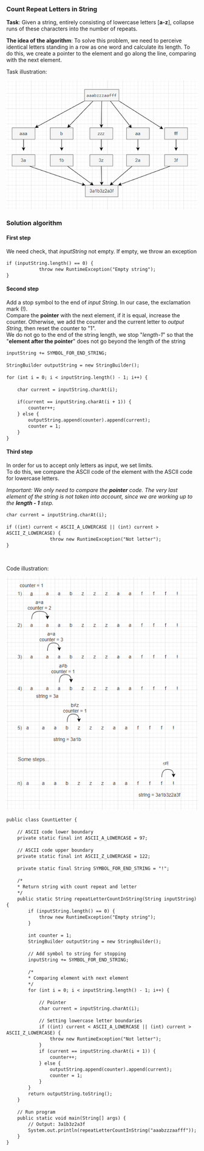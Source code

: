 ### Count Repeat Letters in String

**Task**: Given a string, entirely consisting of lowercase letters [**a-z**], collapse runs of these characters into the number of
repeats.<br>

**The idea of the algorithm**: To solve this problem, we need to perceive identical letters standing in a row as one word and calculate its length. To do this, we create a pointer to the element and go along the line, comparing with the next element. <br>

Task illustration:

![img.png](img/img.png)
<br>

### Solution algorithm

#### **First step**

We need check, that _inputString_ not empty. If empty, we throw an exception

```
if (inputString.length() == 0) {
            throw new RuntimeException("Empty string");
}
```

#### **Second step**

Add a stop symbol to the end of _input String_. In our case, the exclamation mark (!).<br>
Compare the **pointer** with the next element, if it is equal, increase the counter. Otherwise, we add
the counter and the current letter to _output String_, then reset the counter to "1".<br>
We do not go to the end of the string length, we stop "_length-1_" so that the "**element after the pointer**" does not go beyond the length of the string

```
inputString += SYMBOL_FOR_END_STRING;

StringBuilder outputString = new StringBuilder();

for (int i = 0; i < inputString.length() - 1; i++) {
    
    char current = inputString.charAt(i);
    
    if(current == inputString.charAt(i + 1)) {
        counter++;
    } else {
        outputString.append(counter).append(current);
        counter = 1;
    }
}
```

#### Third step

In order for us to accept only letters as input, we set limits.<br>
To do this, we compare the ASCII code of the element with the ASCII code for lowercase letters.<br>

_Important: We only need to compare the **pointer** code. The very last element of the string is not taken into account, since we are working up to the **length - 1** step._

```
char current = inputString.charAt(i);

if ((int) current < ASCII_A_LOWERCASE || (int) current > ASCII_Z_LOWERCASE) {
                throw new RuntimeException("Not letter");
}
```

<br>

Code illustration:

![img_1.png](img/img_1.png)


```
public class CountLetter {

    // ASCII code lower boundary
    private static final int ASCII_A_LOWERCASE = 97;
    
    // ASCII code upper boundary
    private static final int ASCII_Z_LOWERCASE = 122;
    
    private static final String SYMBOL_FOR_END_STRING = "!";

    /*
    * Return string with count repeat and letter
    */
    public static String repeatLetterCountInString(String inputString) {
        if (inputString.length() == 0) {
            throw new RuntimeException("Empty string");
        }
        
        int counter = 1;
        StringBuilder outputString = new StringBuilder();
        
        // Add symbol to string for stopping
        inputString += SYMBOL_FOR_END_STRING;
        
        /*
        * Comparing element with next element
        */
        for (int i = 0; i < inputString.length() - 1; i++) {
        
            // Pointer
            char current = inputString.charAt(i);
            
            // Setting lowercase letter boundaries
            if ((int) current < ASCII_A_LOWERCASE || (int) current > ASCII_Z_LOWERCASE) {
                throw new RuntimeException("Not letter");
            }
            if (current == inputString.charAt(i + 1)) {
                counter++;
            } else {
                outputString.append(counter).append(current);
                counter = 1;
            }
        }
        return outputString.toString();
    }
    
    // Run program
    public static void main(String[] args) {
        // Output: 3a1b3z2a3f
        System.out.println(repeatLetterCountInString("aaabzzzaafff"));
    }
}
```
